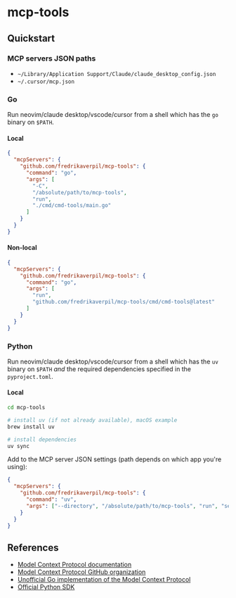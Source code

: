# mcp-tools

## Quickstart

### MCP servers JSON paths

- `~/Library/Application Support/Claude/claude_desktop_config.json`
- `~/.cursor/mcp.json`

### Go

Run neovim/claude desktop/vscode/cursor from a shell which has the `go` binary
on `$PATH`.

#### Local

```json
{
  "mcpServers": {
    "github.com/fredrikaverpil/mcp-tools": {
      "command": "go",
      "args": [
        "-C",
        "/absolute/path/to/mcp-tools",
        "run",
        "./cmd/cmd-tools/main.go"
      ]
    }
  }
}
```

#### Non-local

```json
{
  "mcpServers": {
    "github.com/fredrikaverpil/mcp-tools": {
      "command": "go",
      "args": [
        "run",
        "github.com/fredrikaverpil/mcp-tools/cmd/cmd-tools@latest"
      ]
    }
  }
}
```

### Python

Run neovim/claude desktop/vscode/cursor from a shell which has the `uv` binary
on `$PATH` _and_ the required dependencies specified in the `pyproject.toml`.

#### Local

```sh
cd mcp-tools

# install uv (if not already available), macOS example
brew install uv

# install dependencies
uv sync
```

Add to the MCP server JSON settings (path depends on which app you're using):

```json
{
  "mcpServers": {
    "github.com/fredrikaverpil/mcp-tools": {
      "command": "uv",
      "args": ["--directory", "/absolute/path/to/mcp-tools", "run", "server.py"]
    }
  }
}
```

## References

- [Model Context Protocol documentation](https://modelcontextprotocol.io)
- [Model Context Protocol GitHub organization](https://github.com/modelcontextprotocol)
- [Unofficial Go implementation of the Model Context Protocol](https://github.com/mark3labs/mcp-go)
- [Official Python SDK](https://github.com/modelcontextprotocol/python-sdk)
